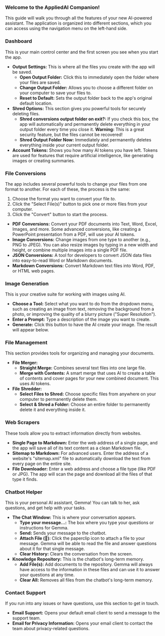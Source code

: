 ### **Welcome to the AppliedAI Companion\!**

This guide will walk you through all the features of your new AI-powered assistant. The application is organized into different sections, which you can access using the navigation menu on the left-hand side.

### **Dashboard**

This is your main control center and the first screen you see when you start the app.

* **Output Settings:** This is where all the files you create with the app will be saved.  
  * **Open Output Folder:** Click this to immediately open the folder where your files are saved.  
  * **Change Output Folder:** Allows you to choose a different folder on your computer to save your files to.  
  * **Reset to Default:** Sets the output folder back to the app's original default location.  
* **Shred Options:** This section gives you powerful tools for securely deleting files.  
  * **Shred conversions output folder on exit?:** If you check this box, the app will automatically and permanently delete everything in your output folder every time you close it. **Warning:** This is a great security feature, but the files cannot be recovered\!  
  * **Shred Output Folder Now:** Immediately and permanently deletes everything inside your current output folder.  
* **Account Tokens:** Shows you how many AI tokens you have left. Tokens are used for features that require artificial intelligence, like generating images or creating summaries.

### **File Conversions**

The app includes several powerful tools to change your files from one format to another. For each of these, the process is the same:

1. Choose the format you want to convert your file *to*.  
2. Click the "Select File(s)" button to pick one or more files from your computer.  
3. Click the "Convert" button to start the process.  
* **PDF Conversions:** Convert your PDF documents into Text, Word, Excel, Images, and more. Some advanced conversions, like creating a PowerPoint presentation from a PDF, will use your AI tokens.  
* **Image Conversions:** Change images from one type to another (e.g., PNG to JPEG). You can also resize images by typing in a new width and height, or combine multiple images into a single PDF file.  
* **JSON Conversions:** A tool for developers to convert JSON data files into easy-to-read Word or Markdown documents.  
* **Markdown Conversions:** Convert Markdown text files into Word, PDF, or HTML web pages.

### **Image Generation**

This is your creative suite for working with images using AI.

* **Choose a Tool:** Select what you want to do from the dropdown menu, such as creating an image from text, removing the background from a photo, or improving the quality of a blurry picture ("Super Resolution").  
* **Enter a Prompt:** Type a description of the image you want to create.  
* **Generate:** Click this button to have the AI create your image. The result will appear below.

### **File Management**

This section provides tools for organizing and managing your documents.

* **File Merger:**  
  * **Straight Merge:** Combines several text files into one large file.  
  * **Merge with Contents:** A smart merge that uses AI to create a table of contents and cover pages for your new combined document. This uses AI tokens.  
* **File Shredder:**  
  * **Select Files to Shred:** Choose specific files from anywhere on your computer to permanently delete them.  
  * **Select & Shred a Folder:** Choose an entire folder to permanently delete it and everything inside it.

### **Web Scrapers**

These tools allow you to extract information directly from websites.

* **Single Page to Markdown:** Enter the web address of a single page, and the app will save all of its text content as a clean Markdown file.  
* **Sitemap to Markdown:** For advanced users. Enter the address of a website's "sitemap.xml" file to automatically download the text from every page on the entire site.  
* **File Downloader:** Enter a web address and choose a file type (like PDF or JPG). The app will scan the page and download all the files of that type it finds.

### **Chatbot Helper**

This is your personal AI assistant, Gemma\! You can talk to her, ask questions, and get help with your tasks.

* **The Chat Window:** This is where your conversation appears.  
  * **Type your message...:** The box where you type your questions or instructions for Gemma.  
  * **Send:** Sends your message to the chatbot.  
  * **Attach File (📎):** Click the paperclip icon to attach a file to your message. Gemma will be able to read the file and answer questions about it for that single message.  
  * **Clear History:** Clears the conversation from the screen.  
* **Knowledge Repository:** This is the chatbot's long-term memory.  
  * **Add File(s):** Add documents to the repository. Gemma will always have access to the information in these files and can use it to answer your questions at any time.  
  * **Clear All:** Removes all files from the chatbot's long-term memory.

### **Contact Support**

If you run into any issues or have questions, use this section to get in touch.

* **Email Support:** Opens your default email client to send a message to the support team.  
* **Email for Privacy Information:** Opens your email client to contact the team about privacy-related questions.